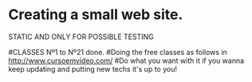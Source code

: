 # Creating a small web site.
STATIC AND ONLY FOR POSSIBLE TESTING

#CLASSES Nº1 to Nº21 done.
#Doing the free classes as follows in http://www.cursoemvideo.com/
#Do what you want with it if you wanna keep updating and putting new techs it's up to you!
